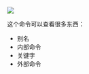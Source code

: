 ![](http://oss-file-cache.oss-cn-shanghai.aliyuncs.com/1649044907_image.png)

这个命令可以查看很多东西：

- 别名
- 内部命令
- 关键字
- 外部命令